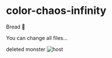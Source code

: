 # color-chaos-infinity
Bread 🍞

You can change all files...


deleted monster
![host](https://user-images.githubusercontent.com/83973187/132222660-02e1f39e-5856-48e6-b0d8-39ec67a34645.png)
